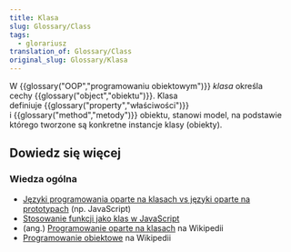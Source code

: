 ```yaml
---
title: Klasa
slug: Glossary/Class
tags:
  - glorariusz
translation_of: Glossary/Class
original_slug: Glossary/Klasa
---
```

W {{glossary("OOP","programowaniu obiektowym")}} *klasa* określa cechy {{glossary("object","obiektu")}}. Klasa definiuje {{glossary("property","właściwości")}} i {{glossary("method","metody")}} obiektu, stanowi model, na podstawie którego tworzone są konkretne instancje klasy (obiekty).

## Dowiedz się więcej

### Wiedza ogólna

- [Języki programowania oparte na klasach vs języki oparte na prototypach](/pl/docs/Web/JavaScript/Guide/Details_of_the_Object_Model#Class-based_vs._prototype-based_languages) (np. JavaScript)
- [Stosowanie funkcji jako klas w JavaScript](/pl/docs/Web/JavaScript/Introduction_to_Object-Oriented_JavaScript#The_Class)
- (ang.) [Programowanie oparte na klasach](https://en.wikipedia.org/wiki/Class-based_programming) na Wikipedii
- [Programowanie obiektowe](https://pl.wikipedia.org/wiki/Programowanie_obiektowe) na Wikipedii

